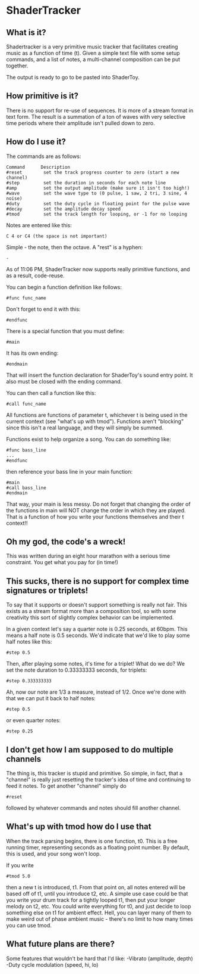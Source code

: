 ShaderTracker
=============

What is it?
-----------

Shadertracker is a very primitive music tracker that facilitates creating music
as a function of time (t). Given a simple text file with some setup commands,
and a list of notes, a multi-channel composition can be put together.

The output is ready to go to be pasted into ShaderToy. 

How primitive is it?
--------------------

There is no support for re-use of sequences. It is more of a stream format in
text form. The result is a summation of a ton of waves with very selective
time periods where their amplitude isn't pulled down to zero.

How do I use it?
----------------

The commands are as follows:

	Command      Description
	#reset        set the track progress counter to zero (start a new channel)
	#step         set the duration in seconds for each note line
	#amp	      set the output amplitude (make sure it isn't too high!)
	#wave         set the wave type to (0 pulse, 1 saw, 2 tri, 3 sine, 4 noise)
	#duty         set the duty cycle in floating point for the pulse wave
	#decay        set the amplitude decay speed
	#tmod         set the track length for looping, or -1 for no looping

Notes are entered like this:

	C 4 or C4 (the space is not important)

Simple - the note, then the octave. A "rest" is a hyphen:

	-

As of 11:06 PM, ShaderTracker now supports really primitive functions, and as
a result, code-reuse.

You can begin a function definition like follows:

	#func func_name

Don't forget to end it with this:

	#endfunc

There is a special function that you must define:

	#main

It has its own ending:

	#endmain

That will insert the function declaration for ShaderToy's sound entry point. It
also must be closed with the ending command.

You can then call a function like this:

	#call func_name

All functions are functions of parameter t, whichever t is being used in the 
current context (see "what's up with tmod"). Functions aren't "blocking" since
this isn't a real language, and they will simply be summed. 

Functions exist to help organize a song. You can do something like:

	#func bass_line
	...
	#endfunc

then reference your bass line in your main function:

	#main
	#call bass_line
	#endmain

That way, your main is less messy. Do not forget that changing the order of the
functions in main will NOT change the order in which they are played. That is
a function of how you write your functions themselves and their t context!!

Oh my god, the code's a wreck!
------------------------------

This was written during an eight hour marathon with a serious time constraint. 
You get what you pay for (in time!)

This sucks, there is no support for complex time signatures or triplets!
------------------------------------------------------------------------

To say that it supports or doesn't support something is really not fair. This
exists as a stream format more than a composition tool, so with some creativity
this sort of slightly complex behavior can be implemented.

In a given context let's say a quarter note is 0.25 seconds, at 60bpm.
This means a half note is 0.5 seconds. We'd indicate that we'd like to play some
half notes like this:

	#step 0.5

Then, after playing some notes, it's time for a triplet! What do we do? 
We set the note duration to 0.33333333 seconds, for triplets:

	#step 0.333333333

Ah, now our note are 1/3 a measure, instead of 1/2. Once we're done with that
we can put it back to half notes:

	#step 0.5

or even quarter notes:

	#step 0.25

I don't get how I am supposed to do multiple channels
-----------------------------------------------------

The thing is, this tracker is stupid and primitive. So simple, in fact, that a
"channel" is really just resetting the tracker's idea of time and continuing
to feed it notes. To get another "channel" simply do 

	#reset

followed by whatever commands and notes should fill another channel. 

What's up with tmod how do I use that
-------------------------------------

When the track parsing begins, there is one function, t0. This is a free
running timer, representing seconds as a floating point number. By default,
this is used, and your song won't loop.

If you write

	#tmod 5.0

then a new t is introduced, t1. From that point on, all notes entered will
be based off of t1, until you introduce t2, etc. A simple use case could be
that you write your drum track for a tightly looped t1, then put your longer
melody on t2, etc. You could write everything for t0, and just decide to loop
something else on t1 for ambient effect. Hell, you can layer many of them to 
make weird out of phase ambient music - there's no limit to how many times you
can use tmod. 

What future plans are there?
----------------------------

Some features that wouldn't be hard that I'd like:
-Vibrato (amplitude, depth)
-Duty cycle modulation (speed, hi, lo)
